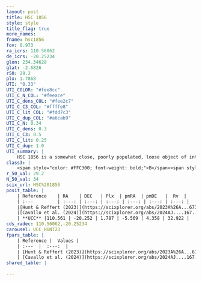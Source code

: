 ```yaml
---
layout: post
title: HSC 1856
style: style
title_flag: true
more_names: 
fname: hsc1856
fov: 0.973
ra_icrs: 110.56062
de_icrs: -20.25234
glon: 234.34628
glat: -2.6826
r50: 29.2
plx: 1.7868
UTI: "0.33"
UTI_COLOR: "#fee8cc"
UTI_C_N_COL: "#feeace"
UTI_C_dens_COL: "#fee2c7"
UTI_C_C3_COL: "#ffffe8"
UTI_C_lit_COL: "#fdd7c3"
UTI_C_dup_COL: "#a6cab9"
UTI_C_N: 0.34
UTI_C_dens: 0.3
UTI_C_C3: 0.5
UTI_C_lit: 0.25
UTI_C_dup: 1.0
UTI_summary: |
    HSC 1856 is a somewhat close, poorly populated, loose object of intermediate C3 quality. It was recently reported in the literature.
class3: |
    <span style="color: #FFC300; font-weight: bold;">B</span><span style="color: #FFC300; font-weight: bold;">B</span>
r_50_val: 29.2
N_50_val: 34
scix_url: HSC%201856
posit_table: |
    | Reference    | RA    | DEC   | Plx  | pmRA  | pmDE   |  Rv  |
    | :---         | :---: | :---: | :---: | :---: | :---: | :---: |
    |[Hunt & Reffert (2023)](https://scixplorer.org/abs/2023A%26A...673A.114H) | 110.53 | -20.264 | 1.786 | -5.496 | 4.343 | 34.975 |
    |[Cavallo et al. (2024)](https://scixplorer.org/abs/2024AJ....167...12C) | 110.403 | -20.306 | 1.789 | -- | -- | -- |
    | **UCC** |110.561 | -20.252 | 1.787 | -5.569 | 4.358 | 32.922 | 
cds_radec: 110.56062,-20.25234
carousel: UCC_HUNT23
fpars_table: |
    | Reference |  Values |
    | :---  |  :---:  |
    | [Hunt & Reffert (2023)](https://scixplorer.org/abs/2023A%26A...673A.114H) | `AV50=0.304, diffAV50=0.716, MOD50=8.66, logAge50=7.936` |
    | [Cavallo et al. (2024)](https://scixplorer.org/abs/2024AJ....167...12C) | `AV50=0.0, dMod50=8.85, logAge50=8.1, [Fe/H]50=0.69` |
shared_table: |
    
---
```

